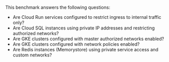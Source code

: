 This benchmark answers the following questions:

- Are Cloud Run services configured to restrict ingress to internal traffic only?
- Are Cloud SQL instances using private IP addresses and restricting authorized networks?
- Are GKE clusters configured with master authorized networks enabled?
- Are GKE clusters configured with network policies enabled?
- Are Redis instances (Memorystore) using private service access and custom networks?

